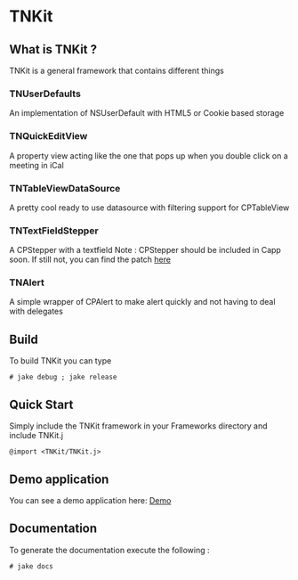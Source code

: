 # TNKit


## What is TNKit ?

TNKit is a general framework that contains different things

### TNUserDefaults
An implementation of NSUserDefault with HTML5 or Cookie based storage

### TNQuickEditView
A property view acting like the one that pops up when you double click on a meeting in iCal

### TNTableViewDataSource
A pretty cool ready to use datasource with filtering support for CPTableView

### TNTextFieldStepper
A CPStepper with a textfield 
Note : CPStepper should be included in Capp soon. If still not, you can find the patch [here](http://github.com/primalmotion/cappuccino/tree/cpstepper-implementation)

### TNAlert
A simple wrapper of CPAlert to make alert quickly and not having to deal with delegates


## Build

To build TNKit you can type

    # jake debug ; jake release


## Quick Start

Simply include the TNKit framework in your Frameworks directory and include TNKit.j

    @import <TNKit/TNKit.j>


## Demo application

You can see a demo application here: [Demo](http://github.com/primalmotion/TNKit-Example/)


## Documentation

To generate the documentation execute the following :

    # jake docs
